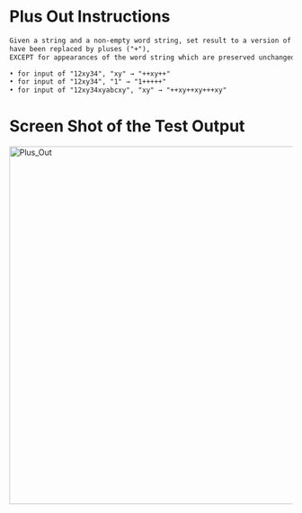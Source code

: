 # Plus Out Instructions  
```md 
Given a string and a non-empty word string, set result to a version of the original string where all chars 
have been replaced by pluses ("+"),
EXCEPT for appearances of the word string which are preserved unchanged.

• for input of "12xy34", "xy" → "++xy++"
• for input of "12xy34", "1" → "1+++++"
• for input of "12xy34xyabcxy", "xy" → "++xy++xy+++xy"
```

# Screen Shot of the Test Output 

<img width="636" alt="Plus_Out" src="https://user-images.githubusercontent.com/107374333/213941252-34b345a3-5716-4edc-82e5-215c747bb6e5.png">
